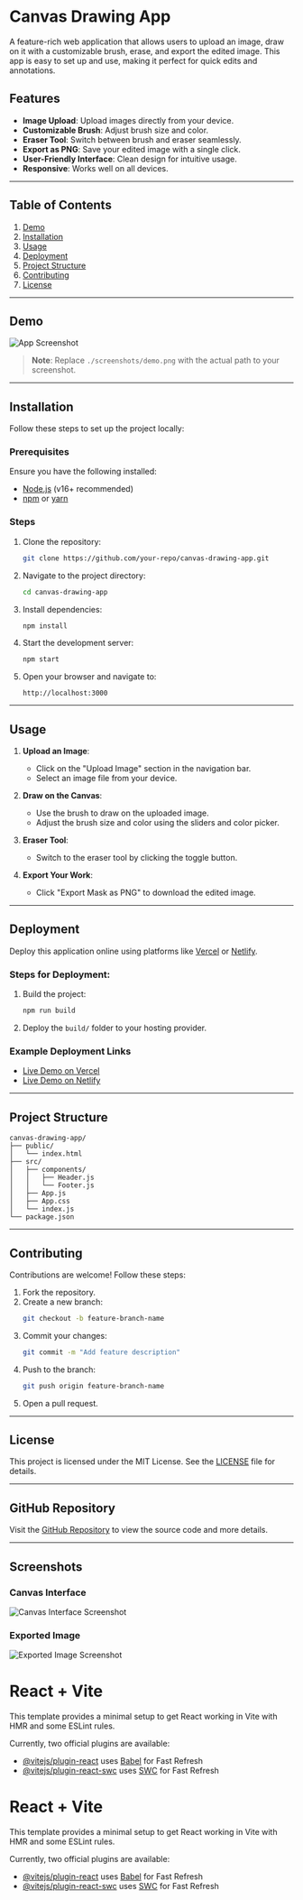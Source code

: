 # Canvas Drawing App

A feature-rich web application that allows users to upload an image, draw on it with a customizable brush, erase, and export the edited image. This app is easy to set up and use, making it perfect for quick edits and annotations.

## Features

- **Image Upload**: Upload images directly from your device.
- **Customizable Brush**: Adjust brush size and color.
- **Eraser Tool**: Switch between brush and eraser seamlessly.
- **Export as PNG**: Save your edited image with a single click.
- **User-Friendly Interface**: Clean design for intuitive usage.
- **Responsive**: Works well on all devices.

---

## Table of Contents

1. [Demo](#demo)
2. [Installation](#installation)
3. [Usage](#usage)
4. [Deployment](#deployment)
5. [Project Structure](#project-structure)
6. [Contributing](#contributing)
7. [License](#license)

---

## Demo

![App Screenshot](./screenshots/demo.png)

> **Note**: Replace `./screenshots/demo.png` with the actual path to your screenshot.

---

## Installation

Follow these steps to set up the project locally:

### Prerequisites

Ensure you have the following installed:

- [Node.js](https://nodejs.org/) (v16+ recommended)
- [npm](https://www.npmjs.com/) or [yarn](https://yarnpkg.com/)

### Steps

1. Clone the repository:

   ```bash
   git clone https://github.com/your-repo/canvas-drawing-app.git
   ```

2. Navigate to the project directory:

   ```bash
   cd canvas-drawing-app
   ```

3. Install dependencies:

   ```bash
   npm install
   ```

4. Start the development server:

   ```bash
   npm start
   ```

5. Open your browser and navigate to:

   ```
   http://localhost:3000
   ```

---

## Usage

1. **Upload an Image**:

   - Click on the "Upload Image" section in the navigation bar.
   - Select an image file from your device.

2. **Draw on the Canvas**:

   - Use the brush to draw on the uploaded image.
   - Adjust the brush size and color using the sliders and color picker.

3. **Eraser Tool**:

   - Switch to the eraser tool by clicking the toggle button.

4. **Export Your Work**:

   - Click "Export Mask as PNG" to download the edited image.

---

## Deployment

Deploy this application online using platforms like [Vercel](https://vercel.com/) or [Netlify](https://www.netlify.com/).

### Steps for Deployment:

1. Build the project:

   ```bash
   npm run build
   ```

2. Deploy the `build/` folder to your hosting provider.

### Example Deployment Links

- [Live Demo on Vercel](https://your-vercel-link.com)
- [Live Demo on Netlify](https://your-netlify-link.com)

---

## Project Structure

```plaintext
canvas-drawing-app/
├── public/
│   └── index.html
├── src/
│   ├── components/
│   │   ├── Header.js
│   │   └── Footer.js
│   ├── App.js
│   ├── App.css
│   └── index.js
└── package.json
```

---

## Contributing

Contributions are welcome! Follow these steps:

1. Fork the repository.
2. Create a new branch:
   ```bash
   git checkout -b feature-branch-name
   ```
3. Commit your changes:
   ```bash
   git commit -m "Add feature description"
   ```
4. Push to the branch:
   ```bash
   git push origin feature-branch-name
   ```
5. Open a pull request.

---

## License

This project is licensed under the MIT License. See the [LICENSE](LICENSE) file for details.

---

## GitHub Repository

Visit the [GitHub Repository](https://github.com/your-repo/canvas-drawing-app) to view the source code and more details.

---

## Screenshots

### Canvas Interface

![Canvas Interface Screenshot](./screenshots/canvas-interface.png)

### Exported Image

![Exported Image Screenshot](./screenshots/exported-image.png)





# React + Vite

This template provides a minimal setup to get React working in Vite with HMR and some ESLint rules.

Currently, two official plugins are available:

- [@vitejs/plugin-react](https://github.com/vitejs/vite-plugin-react/blob/main/packages/plugin-react/README.md) uses [Babel](https://babeljs.io/) for Fast Refresh
- [@vitejs/plugin-react-swc](https://github.com/vitejs/vite-plugin-react-swc) uses [SWC](https://swc.rs/) for Fast Refresh



# React + Vite

This template provides a minimal setup to get React working in Vite with HMR and some ESLint rules.

Currently, two official plugins are available:

- [@vitejs/plugin-react](https://github.com/vitejs/vite-plugin-react/blob/main/packages/plugin-react/README.md) uses [Babel](https://babeljs.io/) for Fast Refresh
- [@vitejs/plugin-react-swc](https://github.com/vitejs/vite-plugin-react-swc) uses [SWC](https://swc.rs/) for Fast Refresh
